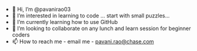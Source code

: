 - 👋 Hi, I’m @pavanirao03
- 👀 I’m interested in learning to code ... start with small puzzles...
- 🌱 I’m currently learning how to use GitHub
- 💞️ I’m looking to collaborate on any lunch and learn session for beginner coders
- 📫 How to reach me - email me - pavani.rao@chase.com

<!---
pavanirao03/pavanirao03 is a ✨ special ✨ repository because its `README.md` (this file) appears on your GitHub profile.
You can click the Preview link to take a look at your changes.
--->
